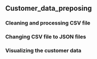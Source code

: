 ## Customer_data_preposing

### Cleaning  and processing CSV file 
### Changing CSV file to JSON files
### Visualizing the customer data
